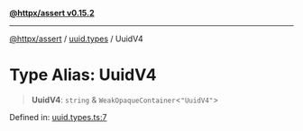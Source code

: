 [**@httpx/assert v0.15.2**](../../README.md)

***

[@httpx/assert](../../README.md) / [uuid.types](../README.md) / UuidV4

# Type Alias: UuidV4

> **UuidV4**: `string` & `WeakOpaqueContainer`\<`"UuidV4"`\>

Defined in: [uuid.types.ts:7](https://github.com/belgattitude/httpx/blob/68e7ebef40f7182365676b3a21f99e398b93dd78/packages/assert/src/uuid.types.ts#L7)
